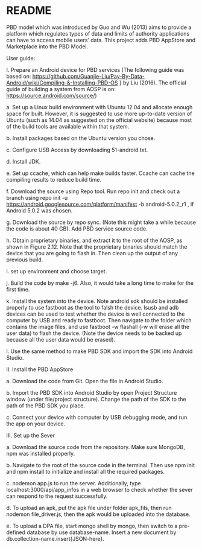 # README #
PBD model which was introduced by Guo and Wu (2013) aims to provide a platform which
regulates types of data and limits of authority applications can have to access mobile users’
data.
This project adds PBD AppStore and Marketplace into the PBD Model. 

User guide:

I. Prepare an Android device for PBD services
(The following guide was based on: https://github.com/Guanjie-Liu/Pay-By-Data-Android/wiki/Compiling-&-Installing-PBD-OS } by Liu (2016).
The official guide of building a system from AOSP is on:
https://source.android.com/source/)

a. Set up a Linux build environment with Ubuntu 12.04  and allocate enough space for built. However, it is suggested to use more up-to-date version of Ubuntu (such as 14.04 as suggested on the official website) because most of the build tools are available within that system.

b. Install packages based on the Ubuntu version you chose.

c. Configure USB Access by downloading 51-android.txt.

d. Install JDK.

e. Set up ccache, which can help make builds faster. Ccache can cache the compiling results to reduce build time. 

f. Download the source using Repo tool. Run repo init and check out a branch using repo init -u https://android.googlesource.com/platform/manifest -b android-5.0.2_r1
, if Android 5.0.2 was chosen.

g. Download the source by repo sync. (Note this might take a while because the code is about 40 GB). Add PBD service source code. 

h. Obtain proprietary binaries, and extract it to the root of the AOSP, as shown in Figure 2.12. Note that the proprietary binaries should match the device that you are going to flash in. Then clean up the output of any previous build.
 
i. set up environment and choose target.
 
j. Build the code by make -j6. Also, it would take a long time to make for the first time.

k. Install the system into the device. Note android sdk should be installed properly to use fastboot as the tool to falsh the device. lsusb and adb devices can be used to test whether the device is well connected to the computer by USB and ready to fastboot. Then navigate to the folder which contains the image files, and use fastboot -w flashall (-w will erase all the user data) to flash the device. (Note the device needs to be backed up because all the user data would be erased). 

l. Use the same method to make PBD SDK and import the SDK into Android Studio. 

II. Install the PBD AppStore

a. Download the code from Git. Open the file in Android Studio.

b. Import the PBD SDK into Android Studio by open Project Structure window (under file/project structure). Change the path of the SDK to the path of the PBD SDK you place. 

c. Connect your device with computer by USB debugging mode, and run the app on your device. 

III. Set up the Sever

a. Download the source code from the repository. Make sure MongoDB, npm was installed properly.
 
b. Navigate to the root of the source code in the terminal. Then use npm init and npm install to initialize and install all the required packages. 

c. nodemon app.js to run the server. Additionally, type localhost:3000/api/app_infos in a web browser to check whether the sever can respond to the request successfully. 

d. To upload an apk, put the apk file under folder apk_fils, then run nodemon file_driver.js, then the apk would be uploaded into the database.

e. To upload a DPA file, start mongo shell by mongo, then switch to a pre-defined database by use database-name. Insert a new document by db.collection-name.insert{JSON-here}. 
